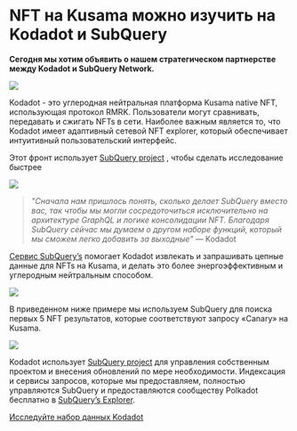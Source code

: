 # NFT на Kusama можно изучить на Kodadot и SubQuery

**Сегодня мы хотим объявить о нашем стратегическом партнерстве между Kodadot и SubQuery Network.**

![](https://miro.medium.com/max/1400/1*Y4kdG9uEoxrySzb19QKxPg.gif)

Kodadot - это углеродная нейтральная платформа Kusama native NFT, использующая протокол RMRK. Пользователи могут сравнивать, передавать и сжигать NFTs в сети. Наиболее важным является то, что Kodadot имеет адаптивный сетевой NFT explorer, который обеспечивает интуитивный пользовательский интерфейс.

Этот фронт использует [SubQuery project](https://explorer.subquery.network/subquery/vikiival/magick) , чтобы сделать исследование быстрее

![](https://miro.medium.com/max/1400/0*3TdpXjj1iwGNdA3n)

> _"Сначала нам пришлось понять, сколько делает SubQuery вместо вас, так чтобы мы могли сосредоточиться исключительно на архитектуре GraphQL и логике консолидации NFT. Благодаря SubQuery сейчас мы думаем о другом наборе функций, который мы сможем легко добавить за выходные"_ — Kodadot

[Сервис SubQuery’s](https://subquery.network/) помогает Kodadot извлекать и запрашивать цепные данные для NFTs на Kusama, и делать это более энергоэффективным и углеродным нейтральным способом.

![](https://miro.medium.com/max/1400/0*AocvCHVWMsGtH1Oz)

В приведенном ниже примере мы используем SubQuery для поиска первых 5 NFT результатов, которые соответствуют запросу «Canary» на Kusama.

![](https://miro.medium.com/max/1400/0*QTzLpC0D-pYWDngZ)

Kodadot использует [SubQuery project](https://project.subquery.network/) для управления собственным проектом и внесения обновлений по мере необходимости. Индексация и сервисы запросов, которые мы предоставляем, полностью управляются SubQuery и предоставляются сообществу Polkadot бесплатно в [SubQuery’s Explorer](https://explorer.subquery.network/).

[Исследуйте набор данных Kodadot](https://explorer.subquery.network/subquery/vikiival/magick)

